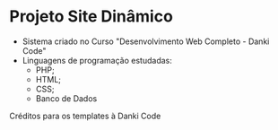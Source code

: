 # Projeto Site Dinâmico

- Sistema criado no Curso "Desenvolvimento Web Completo - Danki Code"
- Linguagens de programação estudadas:
    - PHP;
    - HTML;
    - CSS;
    - Banco de Dados

Créditos para os templates à Danki Code
